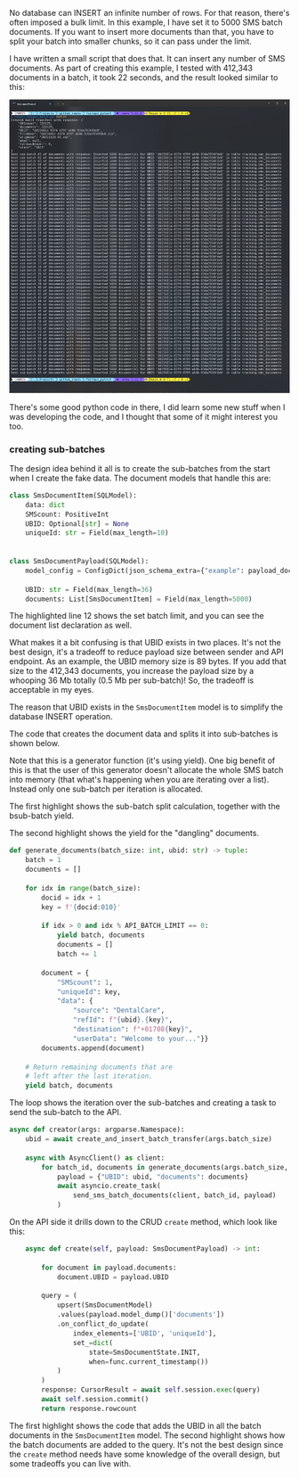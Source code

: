 No database can INSERT an infinite number of rows. For that reason, there's often imposed
a bulk limit. In this example, I have set it to 5000 SMS batch documents. If you want to
insert more documents than that, you have to split your batch into smaller chunks, so it can
pass under the limit.

I have written a small script that does that. It can insert any number of SMS documents.
As part of creating this example, I tested with 412,343 documents in a batch, it took 22 seconds,
and the result looked similar to this:

[![ALT_TEXT](images/bauta_batch_creation.png)](images/bauta_batch_creation.png "Click to enlarge")

There's some good python code in there, I did learn some new stuff when I was developing the code,
and I thought that some of it might interest you too.

### creating sub-batches

The design idea behind it all is to create the sub-batches from the start when I create the fake data.
The document models that handle this are:

``` py linenums="1" hl_lines="12" title="snippet from: app/sms_document/models.py"
class SmsDocumentItem(SQLModel):
    data: dict
    SMScount: PositiveInt
    UBID: Optional[str] = None
    uniqueId: str = Field(max_length=10)


class SmsDocumentPayload(SQLModel):
    model_config = ConfigDict(json_schema_extra={"example": payload_documentation})

    UBID: str = Field(max_length=36)
    documents: List[SmsDocumentItem] = Field(max_length=5000)
```

The highlighted line 12 shows the set batch limit, and you can see the document list
declaration as well.

What makes it a bit confusing is that UBID exists in two places. It's not the best design,
it's a tradeoff to reduce payload size between sender and API endpoint. As an example, the UBID memory
size is 89 bytes. If you add that size to the 412,343 documents, you increase the payload size by a
whooping 36 Mb totally (0.5 Mb per sub-batch)! So, the tradeoff is acceptable in my eyes.

The reason that UBID exists in the `SmsDocumentItem` model is to simplify the database INSERT operation.

The code that creates the document data and splits it into sub-batches is shown below.

Note that this is a generator function (it's using yield). One big benefit of this is that the
user of this generator doesn't allocate the whole SMS batch into memory (that what's happening
when you are iterating over a list). Instead only one sub-batch per iteration is allocated.

The first highlight shows the sub-batch split calculation, together with the bsub-batch yield.

The second highlight shows the yield for the "dangling" documents.

``` py linenums="1" hl_lines="9-10 26" title="snippet from: app/insert_bigger_batch.py"
def generate_documents(batch_size: int, ubid: str) -> tuple:
    batch = 1
    documents = []

    for idx in range(batch_size):
        docid = idx + 1
        key = f'{docid:010}'

        if idx > 0 and idx % API_BATCH_LIMIT == 0:
            yield batch, documents
            documents = []
            batch += 1

        document = {
            "SMScount": 1,
            "uniqueId": key,
            "data": {
                "source": "DentalCare",
                "refId": f"{ubid}.{key}",
                "destination": f"+01708{key}",
                "userData": "Welcome to your..."}}
        documents.append(document)

    # Return remaining documents that are
    # left after the last iteration.
    yield batch, documents
```

The loop shows the iteration over the sub-batches and creating a task to send the sub-batch
to the API.

``` py linenums="1" title="snippet from: app/insert_bigger_batch.py"
async def creator(args: argparse.Namespace):
    ubid = await create_and_insert_batch_transfer(args.batch_size)

    async with AsyncClient() as client:
        for batch_id, documents in generate_documents(args.batch_size, ubid):
            payload = {"UBID": ubid, "documents": documents}
            await asyncio.create_task(
                send_sms_batch_documents(client, batch_id, payload)
            )
```

On the API side it drills down to the CRUD `create` method, which look like this:

``` py linenums="1" hl_lines="3-4 8" title="snippet from: app/sms_document/sms_document_crud.py"
    async def create(self, payload: SmsDocumentPayload) -> int:

        for document in payload.documents:
            document.UBID = payload.UBID

        query = (
            upsert(SmsDocumentModel)
            .values(payload.model_dump()['documents'])
            .on_conflict_do_update(
                index_elements=['UBID', 'uniqueId'],
                set_=dict(
                    state=SmsDocumentState.INIT,
                    when=func.current_timestamp())
            )
        )
        response: CursorResult = await self.session.exec(query)
        await self.session.commit()
        return response.rowcount
```

The first highlight shows the code that adds the UBID in all the batch documents in the
`SmsDocumentItem` model. The second highlight shows how the batch documents are added to the query.
It's not the best design since the `create` method needs have some knowledge of the overall design,
but some tradeoffs you can live with.
